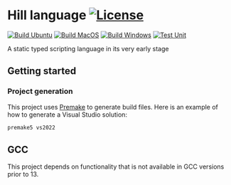 # Hill language [![License](https://img.shields.io/github/license/hill-lang/hill.svg)](https://github.com/hill-lang/hill/blob/master/LICENSE)

[![Build Ubuntu](https://github.com/hill-lang/hill/actions/workflows/build-ubuntu.yml/badge.svg)](https://github.com/hill-lang/hill/actions/workflows/build-ubuntu.yml) [![Build MacOS](https://github.com/hill-lang/hill/actions/workflows/build-macos.yml/badge.svg)](https://github.com/hill-lang/hill/actions/workflows/build-macos.yml) [![Build Windows](https://github.com/hill-lang/hill/actions/workflows/build-windows.yml/badge.svg)](https://github.com/hill-lang/hill/actions/workflows/build-windows.yml)
[![Test Unit](https://github.com/hill-lang/hill/actions/workflows/test-unit.yml/badge.svg)](https://github.com/hill-lang/hill/actions/workflows/test-unit.yml)

A static typed scripting language in its very early stage

## Getting started

### Project generation

This project uses [Premake](https://premake.github.io) to generate build files. Here is an example of how to generate a Visual Studio solution:

```bash
premake5 vs2022
```

## GCC

This project depends on functionality that is not available in GCC versions prior to 13.
